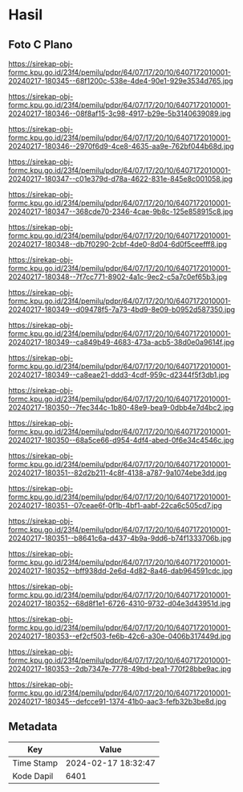 # Hasil

## Foto C Plano

https://sirekap-obj-formc.kpu.go.id/23f4/pemilu/pdpr/64/07/17/20/10/6407172010001-20240217-180345--68f1200c-538e-4de4-90e1-929e3534d765.jpg

https://sirekap-obj-formc.kpu.go.id/23f4/pemilu/pdpr/64/07/17/20/10/6407172010001-20240217-180346--08f8af15-3c98-4917-b29e-5b3140639089.jpg

https://sirekap-obj-formc.kpu.go.id/23f4/pemilu/pdpr/64/07/17/20/10/6407172010001-20240217-180346--2970f6d9-4ce8-4635-aa9e-762bf044b68d.jpg

https://sirekap-obj-formc.kpu.go.id/23f4/pemilu/pdpr/64/07/17/20/10/6407172010001-20240217-180347--c01e379d-d78a-4622-831e-845e8c001058.jpg

https://sirekap-obj-formc.kpu.go.id/23f4/pemilu/pdpr/64/07/17/20/10/6407172010001-20240217-180347--368cde70-2346-4cae-9b8c-125e858915c8.jpg

https://sirekap-obj-formc.kpu.go.id/23f4/pemilu/pdpr/64/07/17/20/10/6407172010001-20240217-180348--db7f0290-2cbf-4de0-8d04-6d0f5ceefff8.jpg

https://sirekap-obj-formc.kpu.go.id/23f4/pemilu/pdpr/64/07/17/20/10/6407172010001-20240217-180348--7f7cc771-8902-4a1c-9ec2-c5a7c0ef65b3.jpg

https://sirekap-obj-formc.kpu.go.id/23f4/pemilu/pdpr/64/07/17/20/10/6407172010001-20240217-180349--d09478f5-7a73-4bd9-8e09-b0952d587350.jpg

https://sirekap-obj-formc.kpu.go.id/23f4/pemilu/pdpr/64/07/17/20/10/6407172010001-20240217-180349--ca849b49-4683-473a-acb5-38d0e0a9614f.jpg

https://sirekap-obj-formc.kpu.go.id/23f4/pemilu/pdpr/64/07/17/20/10/6407172010001-20240217-180349--ca8eae21-ddd3-4cdf-959c-d2344f5f3db1.jpg

https://sirekap-obj-formc.kpu.go.id/23f4/pemilu/pdpr/64/07/17/20/10/6407172010001-20240217-180350--7fec344c-1b80-48e9-bea9-0dbb4e7d4bc2.jpg

https://sirekap-obj-formc.kpu.go.id/23f4/pemilu/pdpr/64/07/17/20/10/6407172010001-20240217-180350--68a5ce66-d954-4df4-abed-0f6e34c4546c.jpg

https://sirekap-obj-formc.kpu.go.id/23f4/pemilu/pdpr/64/07/17/20/10/6407172010001-20240217-180351--82d2b211-4c8f-4138-a787-9a1074ebe3dd.jpg

https://sirekap-obj-formc.kpu.go.id/23f4/pemilu/pdpr/64/07/17/20/10/6407172010001-20240217-180351--07ceae6f-0f1b-4bf1-aabf-22ca6c505cd7.jpg

https://sirekap-obj-formc.kpu.go.id/23f4/pemilu/pdpr/64/07/17/20/10/6407172010001-20240217-180351--b8641c6a-d437-4b9a-9dd6-b74f1333706b.jpg

https://sirekap-obj-formc.kpu.go.id/23f4/pemilu/pdpr/64/07/17/20/10/6407172010001-20240217-180352--bff938dd-2e6d-4d82-8a46-dab964591cdc.jpg

https://sirekap-obj-formc.kpu.go.id/23f4/pemilu/pdpr/64/07/17/20/10/6407172010001-20240217-180352--68d8f1e1-6726-4310-9732-d04e3d43951d.jpg

https://sirekap-obj-formc.kpu.go.id/23f4/pemilu/pdpr/64/07/17/20/10/6407172010001-20240217-180353--ef2cf503-fe6b-42c6-a30e-0406b317449d.jpg

https://sirekap-obj-formc.kpu.go.id/23f4/pemilu/pdpr/64/07/17/20/10/6407172010001-20240217-180353--2db7347e-7778-49bd-bea1-770f28bbe9ac.jpg

https://sirekap-obj-formc.kpu.go.id/23f4/pemilu/pdpr/64/07/17/20/10/6407172010001-20240217-180345--defcce91-1374-41b0-aac3-fefb32b3be8d.jpg


## Metadata

| Key        | Value               |
| ---------- | ------------------- |
| Time Stamp | 2024-02-17 18:32:47 |
| Kode Dapil | 6401                |



